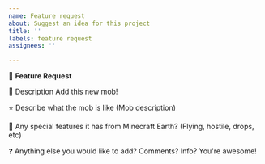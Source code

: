 ```yaml
---
name: Feature request
about: Suggest an idea for this project
title: ''
labels: feature request
assignees: ''

---
```


🎁 **Feature Request**

📝 Description
Add this new mob!

⭐ Describe what the mob is like
(Mob description)

🥟 Any special features it has from Minecraft Earth?
(Flying, hostile, drops, etc)

❓ Anything else you would like to add? Comments? Info?
You're awesome!
